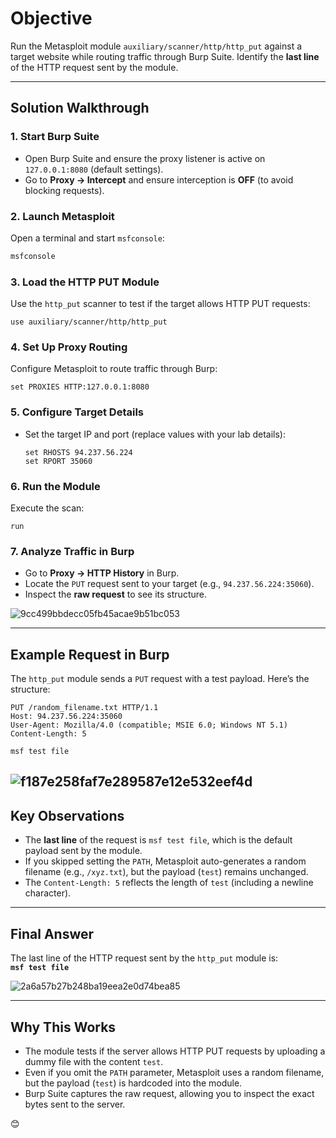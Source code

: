 # **Objective**  
Run the Metasploit module `auxiliary/scanner/http/http_put` against a target website while routing traffic through Burp Suite. Identify the **last line** of the HTTP request sent by the module.

---

## **Solution Walkthrough**

### 1. **Start Burp Suite**  
- Open Burp Suite and ensure the proxy listener is active on `127.0.0.1:8080` (default settings).  
- Go to **Proxy → Intercept** and ensure interception is **OFF** (to avoid blocking requests).

### 2. **Launch Metasploit**  
Open a terminal and start `msfconsole`:  
```bash
msfconsole
```

### 3. **Load the HTTP PUT Module**  
Use the `http_put` scanner to test if the target allows HTTP PUT requests:  
```msf
use auxiliary/scanner/http/http_put
```

### 4. **Set Up Proxy Routing**  
Configure Metasploit to route traffic through Burp:  
```msf
set PROXIES HTTP:127.0.0.1:8080
```

### 5. **Configure Target Details**  
- Set the target IP and port (replace values with your lab details):  
  ```msf
  set RHOSTS 94.237.56.224
  set RPORT 35060
  ```  

### 6. **Run the Module**  
Execute the scan:  
```msf
run
```

### 7. **Analyze Traffic in Burp**  
- Go to **Proxy → HTTP History** in Burp.  
- Locate the `PUT` request sent to your target (e.g., `94.237.56.224:35060`).  
- Inspect the **raw request** to see its structure.  

![9cc499bbdecc05fb45acae9b51bc053](https://github.com/user-attachments/assets/ef101628-f30a-4041-a011-8fdb89a4c740)

---

## **Example Request in Burp**  
The `http_put` module sends a `PUT` request with a test payload. Here’s the structure:  
```
PUT /random_filename.txt HTTP/1.1
Host: 94.237.56.224:35060
User-Agent: Mozilla/4.0 (compatible; MSIE 6.0; Windows NT 5.1)
Content-Length: 5

msf test file
```
![f187e258faf7e289587e12e532eef4d](https://github.com/user-attachments/assets/619186d0-ae23-4809-9bbb-5ea1a0b5eccf)
---

## **Key Observations**  
- The **last line** of the request is `msf test file`, which is the default payload sent by the module.  
- If you skipped setting the `PATH`, Metasploit auto-generates a random filename (e.g., `/xyz.txt`), but the payload (`test`) remains unchanged.  
- The `Content-Length: 5` reflects the length of `test` (including a newline character).

---

## **Final Answer**  
The last line of the HTTP request sent by the `http_put` module is:  
**`msf test file`**



![2a6a57b27b248ba19eea2e0d74bea85](https://github.com/user-attachments/assets/e3e4b549-09e1-4529-a8e6-c7a6b47079ec)

---

## **Why This Works**  
- The module tests if the server allows HTTP PUT requests by uploading a dummy file with the content `test`.  
- Even if you omit the `PATH` parameter, Metasploit uses a random filename, but the payload (`test`) is hardcoded into the module.  
- Burp Suite captures the raw request, allowing you to inspect the exact bytes sent to the server.  

😊
